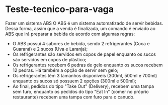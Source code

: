 # Teste-tecnico-para-vaga
Fazer um sistema ABS
O ABS é um sistema automatizado de servir bebidas. Dessa forma, assim que a venda é finalizada, um
comando é enviado ao ABS que irá preparar a bebida de acordo com algumas regras:
- O ABS possui 4 sabores de bebida, sendo 2 refrigerantes (Coca e Guaraná) e 2 sucos (Uva e Laranja);
- Os refrigerantes são servidos em copos de papel enquanto os sucos são servidos em copos de plástico;
- Os refrigerantes recebem 6 pedras de gelo enquanto os sucos recebem 12 pedras. Há também a opção
de servir sem gelo;
- Os refrigerantes têm 3 tamanhos disponíveis (300ml, 500ml e 700ml) enquanto os sucos só possuem 2
opções (300ml e 500ml);
- Ao final, pedidos do tipo &quot;Take Out&quot; (Delivery), recebem uma tampa sem furo, enquanto os pedidos do
tipo &quot;Eat In&quot; (comer no próprio restaurante) recebem uma tampa com furo para o canudo.
